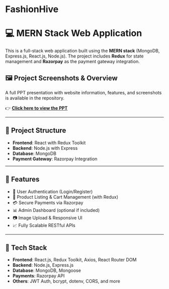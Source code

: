 # FashionHive

# 💻 MERN Stack Web Application

This is a full-stack web application built using the **MERN stack** (MongoDB, Express.js, React.js, Node.js). The project includes **Redux** for state management and **Razorpay** as the payment gateway integration.


## 🖼️ Project Screenshots & Overview

A full PPT presentation with website information, features, and screenshots is available in the repository.

👉 [**Click here to view the PPT**](./FashionHive/ppts)

---

## 📂 Project Structure

- **Frontend**: React with Redux Toolkit
- **Backend**: Node.js with Express
- **Database**: MongoDB
- **Payment Gateway**: Razorpay Integration

---

## 🚀 Features

- 🔐 User Authentication (Login/Register)
- 🛒 Product Listing & Cart Management (with Redux)
- 💳 Secure Payments via Razorpay
- 📊 Admin Dashboard (optional if included)
- 📷 Image Upload & Responsive UI
- 📈 Fully Scalable RESTful APIs

---

## 🧾 Tech Stack

- **Frontend**: React.js, Redux Toolkit, Axios, React Router DOM
- **Backend**: Node.js, Express.js
- **Database**: MongoDB, Mongoose
- **Payments**: Razorpay API
- **Others**: JWT Auth, bcrypt, dotenv, CORS, and more
